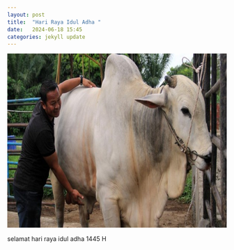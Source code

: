 ```yaml
---
layout: post
title:  "Hari Raya Idul Adha "
date:   2024-06-18 15:45 
categories: jekyll update
---
```

<img src="/assets/images/sapi.jpeg" alt="sapi.jpeg" width="700" height="400">

selamat hari raya idul adha 1445 H

